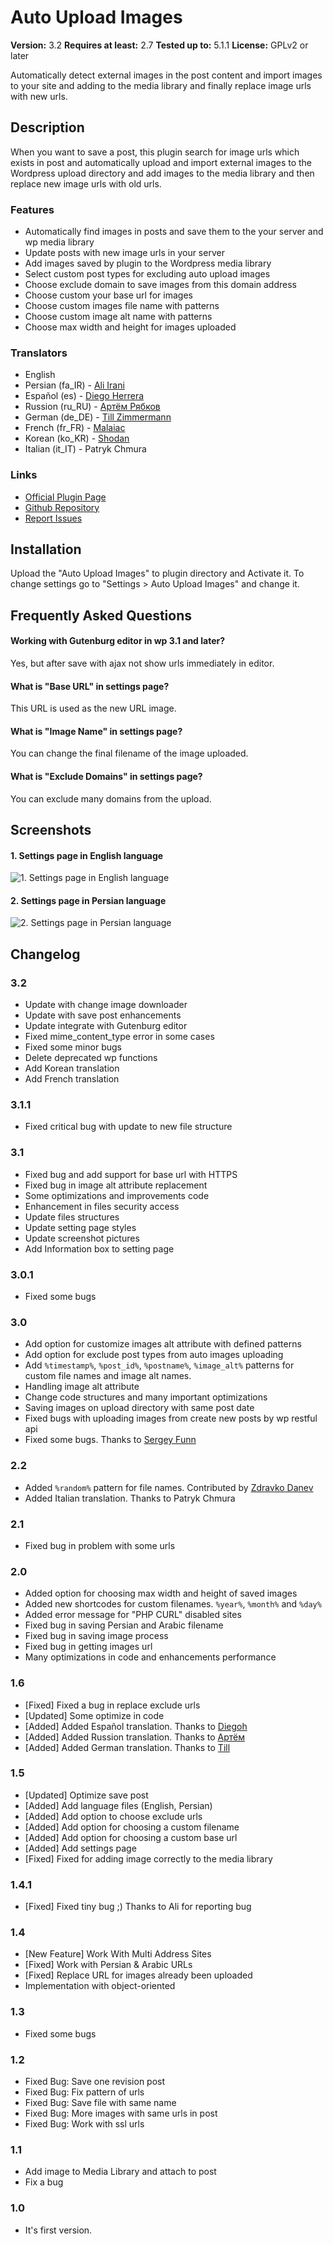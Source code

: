 # Auto Upload Images #
**Version:** 3.2
**Requires at least:** 2.7
**Tested up to:** 5.1.1
**License:** GPLv2 or later

Automatically detect external images in the post content and import images to your site and adding to the media library and finally replace image urls with new urls.

## Description ##

When you want to save a post, this plugin search for image urls which exists in post and automatically upload and import external images to the Wordpress upload directory and add images to the media library and then replace new image urls with old urls.

### Features ###

* Automatically find images in posts and save them to the your server and wp media library
* Update posts with new image urls in your server
* Add images saved by plugin to the Wordpress media library
* Select custom post types for excluding auto upload images
* Choose exclude domain to save images from this domain address
* Choose custom your base url for images
* Choose custom images file name with patterns
* Choose custom image alt name with patterns
* Choose max width and height for images uploaded


### Translators ###

* English
* Persian (fa_IR) - [Ali Irani](https://irani.im)
* Español (es) - [Diego Herrera](https://github.com/diegoh)
* Russion (ru_RU) - [Артём Рябков](https://github.com/rad96)
* German (de_DE) - [Till Zimmermann](https://github.com/tillz)
* French (fr_FR) - [Malaiac](https://github.com/Malaiac)
* Korean (ko_KR) - [Shodan](https://github.com/luvrei)
* Italian (it_IT) - Patryk Chmura


### Links ###

* [Official Plugin Page](https://p30design.irani.im/1391/08/wp-auto-upload-images.html)
* [Github Repository](https://github.com/airani/wp-auto-upload)
* [Report Issues](https://github.com/airani/wp-auto-upload/issues/new)

## Installation ##

Upload the "Auto Upload Images" to plugin directory and Activate it.
To change settings go to "Settings > Auto Upload Images" and change it.

## Frequently Asked Questions ##

#### Working with Gutenburg editor in wp 3.1 and later? ####
Yes, but after save with ajax not show urls immediately in editor.

#### What is "Base URL" in settings page? ####
This URL is used as the new URL image.

#### What is "Image Name" in settings page? ####
You can change the final filename of the image uploaded.

#### What is "Exclude Domains" in settings page? ####
You can exclude many domains from the upload.

## Screenshots ##

#### 1. Settings page in English language ####
![1. Settings page in English language](https://s.w.org/plugins/auto-upload-images/screenshot-1.png)

#### 2. Settings page in Persian language ####
![2. Settings page in Persian language](https://s.w.org/plugins/auto-upload-images/screenshot-2.png)


## Changelog ##

### 3.2 ###
* Update with change image downloader
* Update with save post enhancements
* Update integrate with Gutenburg editor
* Fixed mime_content_type error in some cases
* Fixed some minor bugs
* Delete deprecated wp functions
* Add Korean translation
* Add French translation

### 3.1.1 ###
* Fixed critical bug with update to new file structure

### 3.1 ###
* Fixed bug and add support for base url with HTTPS
* Fixed bug in image alt attribute replacement
* Some optimizations and improvements code
* Enhancement in files security access
* Update files structures
* Update setting page styles
* Update screenshot pictures
* Add Information box to setting page

### 3.0.1 ###
* Fixed some bugs

### 3.0 ###
* Add option for customize images alt attribute with defined patterns
* Add option for exclude post types from auto images uploading
* Add `%timestamp%`, `%post_id%`, `%postname%`, `%image_alt%` patterns for custom file names and image alt names.
* Handling image alt attribute
* Change code structures and many important optimizations
* Saving images on upload directory with same post date
* Fixed bugs with uploading images from create new posts by wp restful api
* Fixed some bugs. Thanks to [Sergey Funn](https://github.com/racypepper)

### 2.2 ###
* Added `%random%` pattern for file names. Contributed by [Zdravko Danev](https://github.com/zdanev)
* Added Italian translation. Thanks to Patryk Chmura

### 2.1 ###
* Fixed bug in problem with some urls

### 2.0 ###
* Added option for choosing max width and height of saved images
* Added new shortcodes for custom filenames. `%year%`, `%month%` and `%day%`
* Added error message for "PHP CURL" disabled sites
* Fixed bug in saving Persian and Arabic filename
* Fixed bug in saving image process
* Fixed bug in getting images url
* Many optimizations in code and enhancements performance

### 1.6 ###
* [Fixed] Fixed a bug in replace exclude urls
* [Updated] Some optimize in code
* [Added] Added Español translation. Thanks to [Diegoh](https://github.com/diegoh)
* [Added] Added Russion translation. Thanks to [Артём](https://github.com/rad96)
* [Added] Added German translation. Thanks to [Till](https://github.com/tillz)

### 1.5 ###
* [Updated] Optimize save post
* [Added] Add language files (English, Persian)
* [Added] Add option to choose exclude urls
* [Added] Add option for choosing a custom filename
* [Added] Add option for choosing a custom base url
* [Added] Add settings page
* [Fixed] Fixed for adding image correctly to the media library

### 1.4.1 ###
* [Fixed] Fixed tiny bug ;) Thanks to Ali for reporting bug

### 1.4 ###
* [New Feature] Work With Multi Address Sites
* [Fixed] Work with Persian & Arabic URLs
* [Fixed] Replace URL for images already been uploaded
* Implementation with object-oriented

### 1.3 ###
* Fixed some bugs

### 1.2 ###
* Fixed Bug: Save one revision post
* Fixed Bug: Fix pattern of urls
* Fixed Bug: Save file with same name
* Fixed Bug: More images with same urls in post
* Fixed Bug: Work with ssl urls

### 1.1 ###
* Add image to Media Library and attach to post
* Fix a bug

### 1.0 ###
* It's first version.

